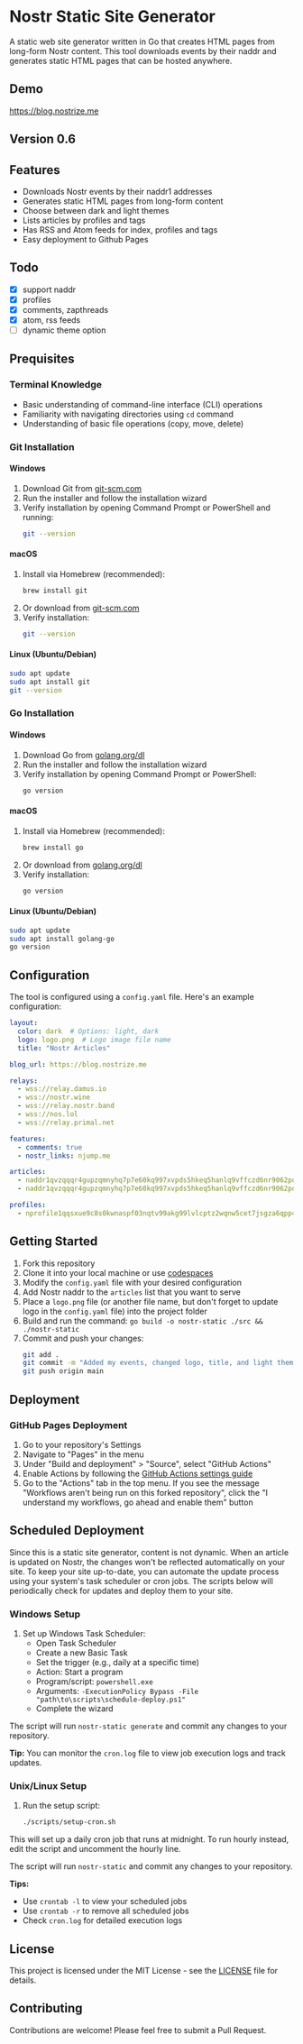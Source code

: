 # Nostr Static Site Generator

A static web site generator written in Go that creates HTML pages from long-form Nostr content. This tool downloads events by their naddr and generates static HTML pages that can be hosted anywhere.

## Demo

https://blog.nostrize.me

## Version 0.6

## Features

- Downloads Nostr events by their naddr1 addresses
- Generates static HTML pages from long-form content
- Choose between dark and light themes
- Lists articles by profiles and tags
- Has RSS and Atom feeds for index, profiles and tags
- Easy deployment to Github Pages

## Todo

- [x] support naddr
- [x] profiles
- [x] comments, zapthreads
- [x] atom, rss feeds
- [ ] dynamic theme option

## Prequisites

### Terminal Knowledge
- Basic understanding of command-line interface (CLI) operations
- Familiarity with navigating directories using `cd` command
- Understanding of basic file operations (copy, move, delete)

### Git Installation

#### Windows
1. Download Git from [git-scm.com](https://git-scm.com/download/win)
2. Run the installer and follow the installation wizard
3. Verify installation by opening Command Prompt or PowerShell and running:
   ```bash
   git --version
   ```

#### macOS
1. Install via Homebrew (recommended):
   ```bash
   brew install git
   ```
2. Or download from [git-scm.com](https://git-scm.com/download/mac)
3. Verify installation:
   ```bash
   git --version
   ```

#### Linux (Ubuntu/Debian)
```bash
sudo apt update
sudo apt install git
git --version
```

### Go Installation

#### Windows
1. Download Go from [golang.org/dl](https://golang.org/dl/)
2. Run the installer and follow the installation wizard
3. Verify installation by opening Command Prompt or PowerShell:
   ```bash
   go version
   ```

#### macOS
1. Install via Homebrew (recommended):
   ```bash
   brew install go
   ```
2. Or download from [golang.org/dl](https://golang.org/dl/)
3. Verify installation:
   ```bash
   go version
   ```

#### Linux (Ubuntu/Debian)
```bash
sudo apt update
sudo apt install golang-go
go version
```

## Configuration

The tool is configured using a `config.yaml` file. Here's an example configuration:

```yaml
layout:
  color: dark  # Options: light, dark
  logo: logo.png  # Logo image file name
  title: "Nostr Articles"

blog_url: https://blog.nostrize.me

relays:
  - wss://relay.damus.io
  - wss://nostr.wine
  - wss://relay.nostr.band
  - wss://nos.lol
  - wss://relay.primal.net

features:
  - comments: true
  - nostr_links: njump.me

articles:
  - naddr1qvzqqqr4gupzqmnyhq7p7e60kq997xvpds5hkeq5hanlq9vffczd6nr9062pqthgqq2j6ezsgu69j7n92cmxxmfsgyeyyvjtxfuk7lwjq6s
  - naddr1qvzqqqr4gupzqmnyhq7p7e60kq997xvpds5hkeq5hanlq9vffczd6nr9062pqthgqq24wmjfwp6rv6t8v935ujfhv4yr2wzzdfz5gl5quve

profiles:
  - nprofile1qqsxue9c8s0kwnaspf03nqtv99akg99lvlcptz2wqnw5cet7jsgza6qpp4mhxue69uhkummn9ekx7mq8k7c9l
```

## Getting Started

1. Fork this repository
2. Clone it into your local machine or use [codespaces](https://docs.github.com/en/codespaces/quickstart)
3. Modify the `config.yaml` file with your desired configuration
4. Add Nostr naddr to the `articles` list that you want to serve
5. Place a `logo.png` file (or another file name, but don't forget to update logo in the `config.yaml` file) into the project folder
6. Build and run the command: `go build -o nostr-static ./src && ./nostr-static`
7. Commit and push your changes:
   ```bash
   git add .
   git commit -m "Added my events, changed logo, title, and light theme"
   git push origin main
   ```

## Deployment

### GitHub Pages Deployment

1. Go to your repository's Settings
2. Navigate to "Pages" in the menu
3. Under "Build and deployment" > "Source", select "GitHub Actions"
4. Enable Actions by following the [GitHub Actions settings guide](https://docs.github.com/en/repositories/managing-your-repositorys-settings-and-features/enabling-features-for-your-repository/managing-github-actions-settings-for-a-repository#allowing-select-actions-and-reusable-workflows-to-run)
5. Go to the "Actions" tab in the top menu. If you see the message "Workflows aren't being run on this forked repository", click the "I understand my workflows, go ahead and enable them" button


## Scheduled Deployment

Since this is a static site generator, content is not dynamic. When an article is updated on Nostr, the changes won't be reflected automatically on your site. To keep your site up-to-date, you can automate the update process using your system's task scheduler or cron jobs. The scripts below will periodically check for updates and deploy them to your site.

### Windows Setup

1. Set up Windows Task Scheduler:
   - Open Task Scheduler
   - Create a new Basic Task
   - Set the trigger (e.g., daily at a specific time)
   - Action: Start a program
   - Program/script: `powershell.exe`
   - Arguments: `-ExecutionPolicy Bypass -File "path\to\scripts\schedule-deploy.ps1"`
   - Complete the wizard

The script will run `nostr-static generate` and commit any changes to your repository.

**Tip:** You can monitor the `cron.log` file to view job execution logs and track updates.

### Unix/Linux Setup

1. Run the setup script:
   ```bash
   ./scripts/setup-cron.sh
   ```

This will set up a daily cron job that runs at midnight. To run hourly instead, edit the script and uncomment the hourly line.

The script will run `nostr-static` and commit any changes to your repository.

**Tips:** 
- Use `crontab -l` to view your scheduled jobs
- Use `crontab -r` to remove all scheduled jobs
- Check `cron.log` for detailed execution logs

## License

This project is licensed under the MIT License - see the [LICENSE](LICENSE) file for details.

## Contributing

Contributions are welcome! Please feel free to submit a Pull Request. 